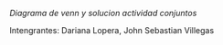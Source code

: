 *Diagrama de venn y solucion actividad conjuntos*

Intengrantes: Dariana Lopera, 
John Sebastian Villegas